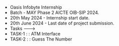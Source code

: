 * Oasis Infobyte Internship
* Batch - MAY Phase 2 AICTE OIB-SIP 2024.
* 20th May 2024 - Internship start date.
* 20th June 2024 - Last date of project submission.
* Tasks --->
* TASK-1 : : ATM Interface
* TASK-2 : : Guess The Number

